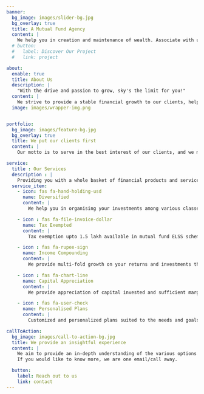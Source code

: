 ```yaml
---
banner:
  bg_image: images/slider-bg.jpg
  bg_overlay: true
  title: A Mutual Fund Agency
  content: |
    We help you in creation and maintenance of wealth. Associate with us once an we would go above and beyond to help you build an optimal portfolio.
  # button:
  #   label: Discover Our Project
  #   link: project

about:
  enable: true
  title: About Us
  description: |
    "With the drive and passion to grow, sky's the limit for you!"
  content: |
    We strive to provide a stable financial growth to our clients, helping them prosper. The kind of portfolio we serve exposes them to a wide array of opportunities leading to the creation of wealth. Within a short span of time, we have been able to build a loyal client-base as customer satisfaction is paramount for us.
  image: images/wrapper-img.png


portfolio:
  bg_image: images/feature-bg.jpg
  bg_overlay: true
  title: We put our clients first
  content: |
    Our motto is to serve in the best interest of our clients, and we make sure to deliver the best possible solution, to live upto the trust and faith our clients put in us.

service:
  title : Our Services
  description : |
    Providing you with a whole basket of financial products and services to opt from.
  service_item:
    - icon: fas fa-hand-holding-usd
      name: Diversified
      content: |
        We help you in organising your investments among various classes of assets, enabling high and secure returns.

    - icon : fas fa-file-invoice-dollar
      name: Tax Exempted
      content: |
        Tax exemption upto 1.5 lakh available in mutual fund ELSS scheme.

    - icon : fas fa-rupee-sign
      name: Income Compounding
      content: |
        We provide multi-fold growth on your returns and investments through means of compounding your return on income.

    - icon : fas fa-chart-line
      name: Capital Appreciation
      content: |
        We provide appreciation of capital invested and sufficient marginal growth on overall capital as well.

    - icon : fas fa-user-check
      name: Personalised Plans
      content: | 
        Customized and personalized plans suited to the needs and goals of the clients, personal guidance and experience to accentuate your aspirations.

callToAction:
  bg_image: images/call-to-action-bg.jpg
  title: We provide an insightful experience
  content: |
    We aim to provide an in-depth understanding of the various options available for you to make your valuable investments.  
    If you would like to know more, we are one email/call away.

  button:
    label: Reach out to us
    link: contact
---
```

